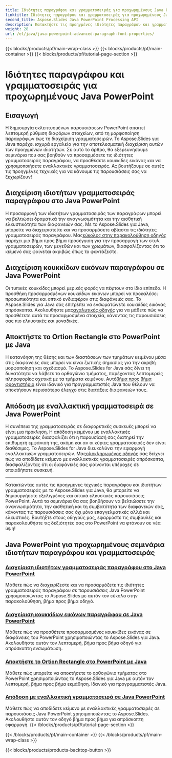 ```yaml
---
title: Ιδιότητες παραγράφου και γραμματοσειράς για προχωρημένους Java PowerPoint
linktitle: Ιδιότητες παραγράφου και γραμματοσειράς για προχωρημένους Java PowerPoint
second_title: Aspose.Slides Java PowerPoint Processing API
description: Κατακτήστε τις προηγμένες ιδιότητες παραγράφου και γραμματοσειράς στο Java PowerPoint χρησιμοποιώντας το Aspose.Slides. Μάθετε να προσαρμόζετε γραμματοσειρές, να προσθέτετε κουκκίδες εικόνας και να χρησιμοποιείτε εναλλακτικές γραμματοσειρές.
weight: 28
url: /el/java/java-powerpoint-advanced-paragraph-font-properties/
---
```


{{< blocks/products/pf/main-wrap-class >}}
{{< blocks/products/pf/main-container >}}
{{< blocks/products/pf/tutorial-page-section >}}

# Ιδιότητες παραγράφου και γραμματοσειράς για προχωρημένους Java PowerPoint

## Εισαγωγή

Η δημιουργία εκλεπτυσμένων παρουσιάσεων PowerPoint απαιτεί λεπτομερή ρύθμιση διαφόρων στοιχείων, από τη μορφοποίηση παραγράφων έως τη διαχείριση γραμματοσειρών. Το Aspose.Slides για Java παρέχει ισχυρά εργαλεία για την αποτελεσματική διαχείριση αυτών των προηγμένων ιδιοτήτων. Σε αυτό το άρθρο, θα εξερευνήσουμε σεμινάρια που σας βοηθούν να προσαρμόσετε τις ιδιότητες γραμματοσειράς παραγράφου, να προσθέσετε κουκκίδες εικόνας και να χρησιμοποιήσετε εναλλακτικές γραμματοσειρές. Ας βουτήξουμε σε αυτές τις προηγμένες τεχνικές για να κάνουμε τις παρουσιάσεις σας να ξεχωρίζουν!

## Διαχείριση ιδιοτήτων γραμματοσειράς παραγράφου στο Java PowerPoint
 Η προσαρμογή των ιδιοτήτων γραμματοσειράς των παραγράφων μπορεί να βελτιώσει δραματικά την αναγνωσιμότητα και την αισθητική ελκυστικότητα των διαφανειών σας. Με το Aspose.Slides για Java, μπορείτε να διαχειριστείτε και να προσαρμόσετε αβίαστα τις ιδιότητες γραμματοσειράς παραγράφου. Μας[εύκολος στην παρακολούθηση οδηγός](./manage-paragraph-font-properties-java-powerpoint/) παρέχει μια βήμα προς βήμα προσέγγιση για την προσαρμογή των στυλ γραμματοσειρών, των μεγεθών και των χρωμάτων, διασφαλίζοντας ότι το κείμενό σας φαίνεται ακριβώς όπως το φαντάζεστε.

## Διαχείριση κουκκίδων εικόνων παραγράφου σε Java PowerPoint
Οι τυπικές κουκκίδες μπορεί μερικές φορές να πέφτουν στο ίδιο επίπεδο. Η προσθήκη προσαρμοσμένων κουκκίδων εικόνων μπορεί να προκαλέσει προσωπικότητα και οπτικό ενδιαφέρον στις διαφάνειές σας. Το Aspose.Slides για Java σάς επιτρέπει να ενσωματώνετε κουκκίδες εικόνας απρόσκοπτα. Ακολουθήστε μας[αναλυτικός οδηγός](./manage-paragraph-picture-bullets-java-powerpoint/) για να μάθετε πώς να προσθέτετε αυτά τα προσαρμοσμένα στοιχεία, κάνοντας τις παρουσιάσεις σας πιο ελκυστικές και μοναδικές.

## Αποκτήστε το Ortion Rectangle στο PowerPoint με Java
 Η κατανόηση της θέσης και των διαστάσεων των τμημάτων κειμένου μέσα στις διαφάνειές σας μπορεί να είναι ζωτικής σημασίας για την ακριβή μορφοποίηση και σχεδιασμό. Το Aspose.Slides for Java σάς δίνει τη δυνατότητα να λάβετε το ορθογώνιο τμήματος, παρέχοντας λεπτομερείς πληροφορίες σχετικά με τα τμήματα κειμένου. Αυτό[βήμα προς βήμα φροντιστήριο](./get-portion-rectangle-powerpoint-java/) είναι ιδανικό για προγραμματιστές Java που θέλουν να αποκτήσουν περισσότερο έλεγχο στις διατάξεις διαφανειών τους.

## Απόδοση με εναλλακτική γραμματοσειρά σε Java PowerPoint
Η συνέπεια της γραμματοσειράς σε διαφορετικές συσκευές μπορεί να είναι μια πρόκληση. Η απόδοση κειμένου με εναλλακτικές γραμματοσειρές διασφαλίζει ότι η παρουσίασή σας διατηρεί την επιθυμητή εμφάνισή της, ακόμη και αν οι κύριες γραμματοσειρές δεν είναι διαθέσιμες. Το Aspose.Slides for Java διευκολύνει την εφαρμογή εναλλακτικών γραμματοσειρών. Μας[ολοκληρωμένος οδηγός](./render-with-fallback-font-java-powerpoint/) σας δείχνει πώς να αποδίδετε κείμενο με εναλλακτικές γραμματοσειρές απρόσκοπτα, διασφαλίζοντας ότι οι διαφάνειές σας φαίνονται υπέροχες σε οποιαδήποτε συσκευή.

---

Κατακτώντας αυτές τις προηγμένες τεχνικές παραγράφου και ιδιοτήτων γραμματοσειράς με το Aspose.Slides για Java, θα μπορείτε να δημιουργήσετε εξελιγμένες και οπτικά ελκυστικές παρουσιάσεις PowerPoint. Αυτά τα σεμινάρια θα σας βοηθήσουν να βελτιώσετε την αναγνωσιμότητα, την αισθητική και τη συμβατότητα των διαφανειών σας, κάνοντας τις παρουσιάσεις σας όχι μόνο επαγγελματικές αλλά και ελκυστικές. Βουτήξτε στους οδηγούς μας, εφαρμόστε τις συμβουλές και παρακολουθήστε τις δεξιότητές σας στο PowerPoint να φτάνουν σε νέα ύψη!
## Java PowerPoint για προχωρημένους σεμινάρια ιδιοτήτων παραγράφου και γραμματοσειράς
### [Διαχείριση ιδιοτήτων γραμματοσειράς παραγράφου στο Java PowerPoint](./manage-paragraph-font-properties-java-powerpoint/)
Μάθετε πώς να διαχειρίζεστε και να προσαρμόζετε τις ιδιότητες γραμματοσειράς παραγράφου σε παρουσιάσεις Java PowerPoint χρησιμοποιώντας το Aspose.Slides με αυτόν τον εύκολο στην παρακολούθηση, βήμα προς βήμα οδηγό.
### [Διαχείριση κουκκίδων εικόνων παραγράφου σε Java PowerPoint](./manage-paragraph-picture-bullets-java-powerpoint/)
Μάθετε πώς να προσθέτετε προσαρμοσμένες κουκκίδες εικόνας σε διαφάνειες του PowerPoint χρησιμοποιώντας το Aspose.Slides για Java. Ακολουθήστε αυτόν τον λεπτομερή, βήμα προς βήμα οδηγό για απρόσκοπτη ενσωμάτωση.
### [Αποκτήστε το Ortion Rectangle στο PowerPoint με Java](./get-portion-rectangle-powerpoint-java/)
Μάθετε πώς μπορείτε να αποκτήσετε το ορθογώνιο τμήματος στο PowerPoint χρησιμοποιώντας το Aspose.Slides για Java με αυτόν τον λεπτομερή, βήμα προς βήμα εκμάθηση. Ιδανικό για προγραμματιστές Java.
### [Απόδοση με εναλλακτική γραμματοσειρά σε Java PowerPoint](./render-with-fallback-font-java-powerpoint/)
Μάθετε πώς να αποδίδετε κείμενο με εναλλακτικές γραμματοσειρές σε παρουσιάσεις Java PowerPoint χρησιμοποιώντας το Aspose.Slides. Ακολουθήστε αυτόν τον οδηγό βήμα προς βήμα για απρόσκοπτη εφαρμογή.
{{< /blocks/products/pf/tutorial-page-section >}}

{{< /blocks/products/pf/main-container >}}
{{< /blocks/products/pf/main-wrap-class >}}

{{< blocks/products/products-backtop-button >}}
